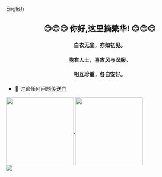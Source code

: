 <p align="left">
	<a href="/README.md">English</a>
</p>
<h2 align="center">😊😊😊 你好,这里摘繁华! 😊😊😊</h2>
<h4 align="center">白衣无尘，亦如初见。</h4>
<h4 align="center">陇右人士，喜古风与汉服。 </h4>
<h4 align="center">相互珍重，各自安好。</h4>

- 💬 讨论任何问题[传送门](https://github.com/zhaifanhua/zhaifanhua/discussions/5)

<div style="clear:both;"></div>
<div>
	<a href="https://github.com/zhaifanhua">
	<img align="center" height="182" src="https://github-readme-stats.vercel.app/api?username=zhaifanhua&locale=cn&show_icons=true&title_color=f3f8f1&text_color=a3e2c5&icon_color=E6E6FA&bg_color=0,696969,415065&hide_border=true" />
	</a>
	<a href="https://github.com/zhaifanhua">
	<img align="center" height="182" src="https://github-readme-stats.vercel.app/api/top-langs/?username=anuraghazra&locale=cn&layout=compact&title_color=f3f8f1&text_color=a3e2c5&bg_color=0,415065,696969&hide_border=true" /></a>
</div>
<div style="clear:both;"></div>
<div>
	<img align="center" src="https://github-profile-trophy.vercel.app/?username=zhaifanhua&locale=cn&theme=nord&column=7&margin-w=15&margin-h=15" />
</div>
